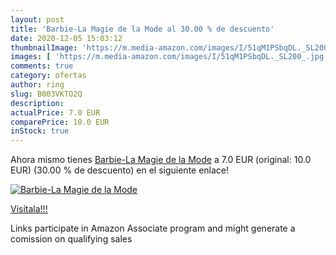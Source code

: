 ```yaml
---
layout: post
title: 'Barbie-La Magie de la Mode al 30.00 % de descuento'
date: 2020-12-05 15:03:12
thumbnailImage: 'https://m.media-amazon.com/images/I/51qM1PSbqDL._SL200_.jpg'
images: [ 'https://m.media-amazon.com/images/I/51qM1PSbqDL._SL200_.jpg' ]
comments: true
category: ofertas
author: ring
slug: B003VKTO2Q
description:
actualPrice: 7.0 EUR
comparePrice: 10.0 EUR
inStock: true
---
```


Ahora mismo tienes [Barbie-La Magie de la Mode](https://www.amazon.fr/dp/B003VKTO2Q/?tag=tolees0d-21) a 7.0 EUR (original: 10.0 EUR) (30.00 %  de descuento) en el siguiente enlace!

[![Barbie-La Magie de la Mode](https://m.media-amazon.com/images/I/51qM1PSbqDL._SL200_.jpg)](https://www.amazon.fr/dp/B003VKTO2Q/?tag=tolees0d-21)

[Visítala!!!](https://www.amazon.fr/dp/B003VKTO2Q/?tag=tolees0d-21)

Links participate in Amazon Associate program and might generate a comission on qualifying sales
